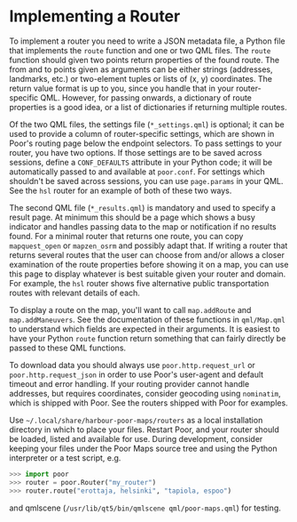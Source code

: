 Implementing a Router
=====================

To implement a router you need to write a JSON metadata file, a Python
file that implements the `route` function and one or two QML files. The
`route` function should given two points return properties of the found
route. The from and to points given as arguments can be either strings
(addresses, landmarks, etc.) or two-element tuples or lists of (x, y)
coordinates. The return value format is up to you, since you handle that
in your router-specific QML. However, for passing onwards, a dictionary
of route properties is a good idea, or a list of dictionaries if
returning multiple routes.

Of the two QML files, the settings file (`*_settings.qml`) is optional;
it can be used to provide a column of router-specific settings, which
are shown in Poor's routing page below the endpoint selectors. To pass
settings to your router, you have two options. If those settings are to
be saved across sessions, define a `CONF_DEFAULTS` attribute in your
Python code; it will be automatically passed to and available at
`poor.conf`. For settings which shouldn't be saved across sessions, you
can use `page.params` in your QML. See the `hsl` router for an example
of both of these two ways.

The second QML file (`*_results.qml`) is mandatory and used to specify a
result page. At minimum this should be a page which shows a busy
indicator and handles passing data to the map or notification if no
results found. For a minimal router that returns one route, you can copy
`mapquest_open` or `mapzen_osrm` and possibly adapt that. If writing a
router that returns several routes that the user can choose from and/or
allows a closer examination of the route properties before showing it on
a map, you can use this page to display whatever is best suitable given
your router and domain. For example, the `hsl` router shows five
alternative public transportation routes with relevant details of each.

To display a route on the map, you'll want to call `map.addRoute` and
`map.addManeuvers`. See the documentation of these functions in
`qml/Map.qml` to understand which fields are expected in their
arguments. It is easiest to have your Python `route` function return
something that can fairly directly be passed to these QML functions.

To download data you should always use `poor.http.request_url` or
`poor.http.request_json` in order to use Poor's user-agent and default
timeout and error handling. If your routing provider cannot handle
addresses, but requires coordinates, consider geocoding using
`nominatim`, which is shipped with Poor. See the routers shipped with
Poor for examples.

Use `~/.local/share/harbour-poor-maps/routers` as a local installation
directory in which to place your files. Restart Poor, and your router
should be loaded, listed and available for use. During development,
consider keeping your files under the Poor Maps source tree and using
the Python interpreter or a test script, e.g.

```python
>>> import poor
>>> router = poor.Router("my_router")
>>> router.route("erottaja, helsinki", "tapiola, espoo")
```

and qmlscene (`/usr/lib/qt5/bin/qmlscene qml/poor-maps.qml`) for
testing.
